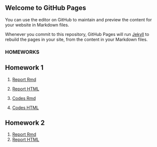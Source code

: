 ## Welcome to GitHub Pages

You can use the editor on GitHub to maintain and preview the content for your website in Markdown files.

Whenever you commit to this repository, GitHub Pages will run [Jekyll](https://jekyllrb.com/) to rebuild the pages in your site, from the content in your Markdown files.

### HOMEWORKS
## Homework 1
1. [Report Rmd](Files/2021402255.Rmd)

2. [Report HTML](Files/2021402255.nb.html)

3. [Codes Rmd](Files/2021402255-Codes.Rmd)

4. [Codes HTML](Files/2021402255-Codes.nb.html)

## Homework 2
1. [Report Rmd](Files/IE582_HW2.Rmd)
2. [Report HTML](Files/IE582_HW2.html)


